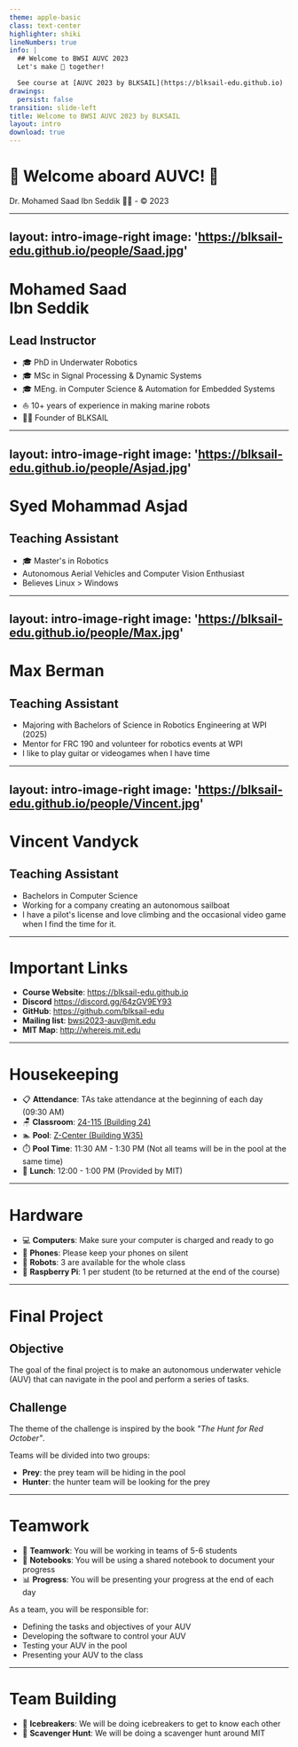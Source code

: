 ```yaml
---
theme: apple-basic
class: text-center
highlighter: shiki
lineNumbers: true
info: |
  ## Welcome to BWSI AUVC 2023
  Let's make 🌊 together!

  See course at [AUVC 2023 by BLKSAIL](https://blksail-edu.github.io)
drawings:
  persist: false
transition: slide-left
title: Welcome to BWSI AUVC 2023 by BLKSAIL
layout: intro
download: true
---
```


# 👋 Welcome aboard AUVC! 🌊

<div class="absolute bottom-10">
  <span class="font-700">
    Dr. Mohamed Saad Ibn Seddik 👨‍✈️ - © 2023
  </span>
</div>

---
layout: intro-image-right
image: 'https://blksail-edu.github.io/people/Saad.jpg'
---

# Mohamed Saad <br> Ibn Seddik
## Lead Instructor

- 🎓 PhD in Underwater Robotics
- 🎓 MSc in Signal Processing & Dynamic Systems
- 🎓 MEng. in Computer Science & Automation for Embedded Systems
- ⛵️ 10+ years of experience in making marine robots
- 👨‍💼 Founder of BLKSAIL

---
layout: intro-image-right
image: 'https://blksail-edu.github.io/people/Asjad.jpg'
---

# Syed Mohammad Asjad
## Teaching Assistant

- 🎓 Master's in Robotics
- Autonomous Aerial Vehicles and Computer Vision Enthusiast
- Believes Linux > Windows

---
layout: intro-image-right
image: 'https://blksail-edu.github.io/people/Max.jpg'
---

# Max Berman
## Teaching Assistant

- Majoring with Bachelors of Science in Robotics Engineering at WPI (2025)
- Mentor for FRC 190 and volunteer for robotics events at WPI
- I like to play guitar or videogames when I have time

---
layout: intro-image-right
image: 'https://blksail-edu.github.io/people/Vincent.jpg'
---

# Vincent Vandyck
## Teaching Assistant

- Bachelors in Computer Science
- Working for a company creating an autonomous sailboat
- I have a pilot's license and love climbing and the occasional video game when I find the time for it.

---

# Important Links

- **Course Website**: https://blksail-edu.github.io
- **Discord** https://discord.gg/64zGV9EY93
- **GitHub**: https://github.com/blksail-edu
- **Mailing list**: [bwsi2023-auv@mit.edu](mailto:bwsi2023-auv@mit.edu)
- **MIT Map**: http://whereis.mit.edu


---

# Housekeeping

- 📋 **Attendance**: TAs take attendance at the beginning of each day (09:30 AM)
- 🪑 **Classroom**: [24-115 (Building 24)](http://whereis.mit.edu/?go=24)
- 🏊 **Pool**: [Z-Center (Building W35)](http://whereis.mit.edu/?go=W35)
- ⏱️ **Pool Time**: 11:30 AM - 1:30 PM (Not all teams will be in the pool at the same time)
- 🥙 **Lunch**: 12:00 - 1:00 PM (Provided by MIT)

---

# Hardware

- 💻 **Computers**: Make sure your computer is charged and ready to go
- 📱 **Phones**: Please keep your phones on silent
- 🤖 **Robots**: 3 are available for the whole class
- 🍓 **Raspberry Pi**: 1 per student (to be returned at the end of the course)

---

# Final Project

## Objective
The goal of the final project is to make an autonomous underwater vehicle (AUV) that can navigate in the pool and perform a series of tasks.


## Challenge
The theme of the challenge is inspired by the book _"The Hunt for Red October"_.

Teams will be divided into two groups:
- **Prey**: the prey team will be hiding in the pool
- **Hunter**: the hunter team will be looking for the prey


---

# Teamwork
- 🤝 **Teamwork**: You will be working in teams of 5-6 students
- 📝 **Notebooks**: You will be using a shared notebook to document your progress
- 📊 **Progress**: You will be presenting your progress at the end of each day

As a team, you will be responsible for:
- Defining the tasks and objectives of your AUV
- Developing the software to control your AUV
- Testing your AUV in the pool
- Presenting your AUV to the class


---

# Team Building

- 🎲 **Icebreakers**: We will be doing icebreakers to get to know each other
- 👀 **Scavenger Hunt**: We will be doing a scavenger hunt around MIT

